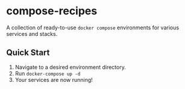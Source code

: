# compose-recipes
A collection of ready-to-use `docker compose` environments for various services and stacks.  
## Quick Start  

1.  Navigate to a desired environment directory.
2.  Run `docker-compose up -d`
3.  Your services are now running!

